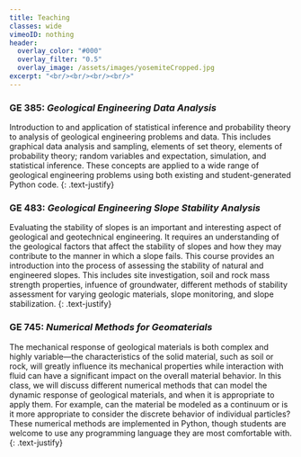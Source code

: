 ```yaml
---
title: Teaching
classes: wide
vimeoID: nothing
header:
  overlay_color: "#000"
  overlay_filter: "0.5"
  overlay_image: /assets/images/yosemiteCropped.jpg
excerpt: "<br/><br/><br/><br/>"  
---
```


### GE 385: *Geological Engineering Data Analysis*
Introduction to and application of statistical inference and probability theory
to analysis of geological engineering problems and data. This includes graphical
data analysis and sampling, elements of set theory, elements of probability
theory; random variables and expectation, simulation, and statistical
inference. These concepts are applied to a wide range of geological engineering
problems using both existing and student-generated Python code.
{: .text-justify}

### GE 483: *Geological Engineering Slope Stability Analysis*
Evaluating the stability of slopes is an important and interesting aspect of
geological and geotechnical engineering. It requires an understanding of the
geological factors that affect the stability of slopes and how they may
contribute to the manner in which a slope fails. This course provides an
introduction into the process of assessing the stability of natural and
engineered slopes. This includes site investigation, soil and rock mass strength
properties, infuence of groundwater, different methods of stability assessment
for varying geologic materials, slope monitoring, and slope stabilization.
{: .text-justify}

### GE 745: *Numerical Methods for Geomaterials*
The mechanical response of geological materials is both complex and highly
variable—the characteristics of the solid material, such as soil or rock, will
greatly influence its mechanical properties while interaction with fluid can
have a significant impact on the overall material behavior. In this class, we
will discuss different numerical methods that can model the dynamic response of
geological materials, and when it is appropriate to apply them. For example, can
the material be modeled as a continuum or is it more appropriate to consider the
discrete behavior of individual particles? These numerical methods are
implemented in Python, though students are welcome to use any programming
language they are most comfortable with.
{: .text-justify}